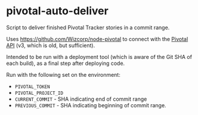 # pivotal-auto-deliver

Script to deliver finished Pivotal Tracker stories in a commit range.

Uses https://github.com/Wizcorp/node-pivotal to connect with the [Pivotal API](https://www.pivotaltracker.com/help/api?version=v3)
(v3, which is old, but sufficient).

Intended to be run with a deployment tool (which is aware of the Git SHA of each build), as a final step after deploying code.

Run with the following set on the environment:

- `PIVOTAL_TOKEN`
- `PIVOTAL_PROJECT_ID`
- `CURRENT_COMMIT` - SHA indicating end of commit range
- `PREVIOUS_COMMIT` - SHA indicating beginning of commit range.
